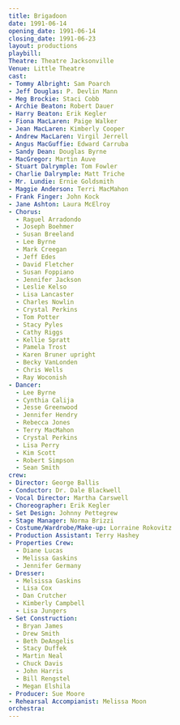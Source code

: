 ```yaml
---
title: Brigadoon
date: 1991-06-14
opening_date: 1991-06-14
closing_date: 1991-06-23
layout: productions
playbill:
Theatre: Theatre Jacksonville
Venue: Little Theatre
cast:
- Tommy Albright: Sam Poarch
- Jeff Douglas: P. Devlin Mann
- Meg Brockie: Staci Cobb
- Archie Beaton: Robert Dauer
- Harry Beaton: Erik Kegler
- Fiona MacLaren: Paige Walker
- Jean MacLaren: Kimberly Cooper
- Andrew MacLaren: Virgil Jerrell
- Angus MacGuffie: Edward Carruba
- Sandy Dean: Douglas Byrne
- MacGregor: Martin Auve
- Stuart Dalrymple: Tom Fowler
- Charlie Dalrymple: Matt Triche
- Mr. Lundie: Ernie Goldsmith
- Maggie Anderson: Terri MacMahon
- Frank Finger: John Kock
- Jane Ashton: Laura McElroy
- Chorus:
  - Raguel Arradondo
  - Joseph Boehmer
  - Susan Breeland
  - Lee Byrne
  - Mark Creegan
  - Jeff Edes
  - David Fletcher
  - Susan Foppiano
  - Jennifer Jackson
  - Leslie Kelso
  - Lisa Lancaster
  - Charles Nowlin
  - Crystal Perkins
  - Tom Potter
  - Stacy Pyles
  - Cathy Riggs
  - Kellie Spratt
  - Pamela Trost
  - Karen Bruner upright
  - Becky VanLonden
  - Chris Wells
  - Ray Woconish
- Dancer:
  - Lee Byrne
  - Cynthia Calija
  - Jesse Greenwood
  - Jennifer Hendry
  - Rebecca Jones
  - Terry MacMahon
  - Crystal Perkins
  - Lisa Perry
  - Kim Scott
  - Robert Simpson
  - Sean Smith
crew:
- Director: George Ballis
- Conductor: Dr. Dale Blackwell
- Vocal Director: Martha Carswell
- Choreographer: Erik Kegler
- Set Design: Johnny Pettegrew
- Stage Manager: Norma Brizzi
- Costume/Wardrobe/Make-up: Lorraine Rokovitz
- Production Assistant: Terry Hashey
- Properties Crew:
  - Diane Lucas
  - Melissa Gaskins
  - Jennifer Germany
- Dresser:
  - Melsissa Gaskins
  - Lisa Cox
  - Dan Crutcher
  - Kimberly Campbell
  - Lisa Jungers
- Set Construction:
  - Bryan James
  - Drew Smith
  - Beth DeAngelis
  - Stacy Duffek
  - Martin Neal
  - Chuck Davis
  - John Harris
  - Bill Rengstel
  - Megan Elshila
- Producer: Sue Moore
- Rehearsal Accompianist: Melissa Moon
orchestra:
---
```

